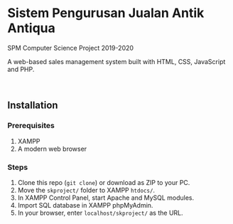 # Sistem Pengurusan Jualan Antik Antiqua
SPM Computer Science Project 2019-2020

A web-based sales management system built with HTML, CSS, JavaScript and PHP.

<br>

## Installation
### Prerequisites
1) XAMPP 
2) A modern web browser

### Steps
1) Clone this repo (`git clone`) or download as ZIP to your PC.
2) Move the `skproject/` folder to XAMPP `htdocs/`.
3) In XAMPP Control Panel, start Apache and MySQL modules.
4) Import SQL database in XAMPP phpMyAdmin.
5) In your browser, enter `localhost/skproject/` as the URL.
